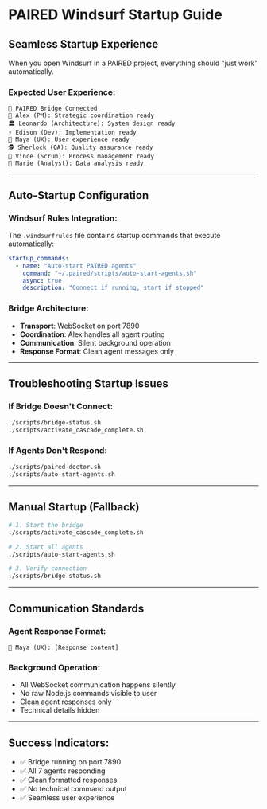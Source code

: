 # PAIRED Windsurf Startup Guide

## **Seamless Startup Experience**

When you open Windsurf in a PAIRED project, everything should "just work" automatically.

### **Expected User Experience:**
```
🔗 PAIRED Bridge Connected
👑 Alex (PM): Strategic coordination ready
🏛️ Leonardo (Architecture): System design ready  
⚡ Edison (Dev): Implementation ready
🎨 Maya (UX): User experience ready
🕵️ Sherlock (QA): Quality assurance ready
🏈 Vince (Scrum): Process management ready
🔬 Marie (Analyst): Data analysis ready
```

---

## **Auto-Startup Configuration**

### **Windsurf Rules Integration:**
The `.windsurfrules` file contains startup commands that execute automatically:

```yaml
startup_commands:
  - name: "Auto-start PAIRED agents"
    command: "~/.paired/scripts/auto-start-agents.sh"
    async: true
    description: "Connect if running, start if stopped"
```

### **Bridge Architecture:**
- **Transport**: WebSocket on port 7890
- **Coordination**: Alex handles all agent routing
- **Communication**: Silent background operation
- **Response Format**: Clean agent messages only

---

## **Troubleshooting Startup Issues**

### **If Bridge Doesn't Connect:**
```bash
./scripts/bridge-status.sh
./scripts/activate_cascade_complete.sh
```

### **If Agents Don't Respond:**
```bash
./scripts/paired-doctor.sh
./scripts/auto-start-agents.sh
```

---

## **Manual Startup (Fallback)**

```bash
# 1. Start the bridge
./scripts/activate_cascade_complete.sh

# 2. Start all agents  
./scripts/auto-start-agents.sh

# 3. Verify connection
./scripts/bridge-status.sh
```

---

## **Communication Standards**

### **Agent Response Format:**
```
🎨 Maya (UX): [Response content]
```

### **Background Operation:**
- All WebSocket communication happens silently
- No raw Node.js commands visible to user
- Clean agent responses only
- Technical details hidden

---

## **Success Indicators:**
- ✅ Bridge running on port 7890
- ✅ All 7 agents responding
- ✅ Clean formatted responses
- ✅ No technical command output
- ✅ Seamless user experience
